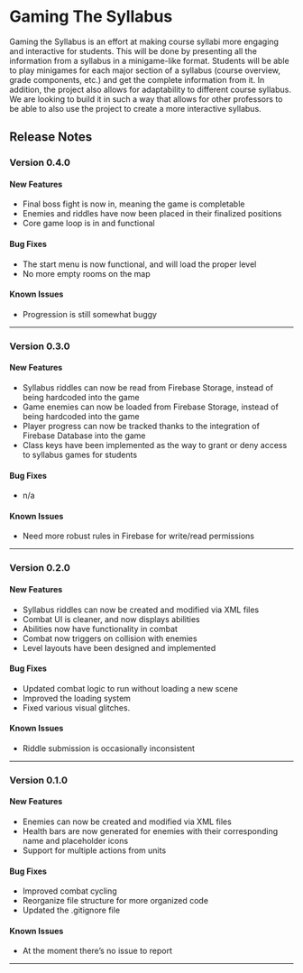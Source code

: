 # Gaming The Syllabus
Gaming the Syllabus is an effort at making course syllabi more engaging and interactive for students. This will be done by presenting all the information from a syllabus in a minigame-like format. Students will be able to play minigames for each major section of a syllabus (course overview, grade components, etc.) and get the complete information from it. In addition, the project also allows for adaptability to different course syllabus. We are looking to build it in such a way that allows for other professors to be able to also use the project to create a more interactive syllabus. 

## Release Notes

### Version 0.4.0

#### New Features
* Final boss fight is now in, meaning the game is completable
* Enemies and riddles have now been placed in their finalized positions
* Core game loop is in and functional

#### Bug Fixes
* The start menu is now functional, and will load the proper level
* No more empty rooms on the map

#### Known Issues
* Progression is still somewhat buggy
---

### Version 0.3.0

#### New Features
* Syllabus riddles can now be read from Firebase Storage, instead of being hardcoded into the game
* Game enemies can now be loaded from Firebase Storage, instead of being hardcoded into the game
* Player progress can now be tracked thanks to the integration of Firebase Database into the game
* Class keys have been implemented as the way to grant or deny access to syllabus games for students

#### Bug Fixes
* n/a

#### Known Issues
* Need more robust rules in Firebase for write/read permissions 
---

### Version 0.2.0
#### New Features
* Syllabus riddles can now be created and modified via XML files
* Combat UI is cleaner, and now displays abilities
* Abilities now have functionality in combat
* Combat now triggers on collision with enemies
* Level layouts have been designed and implemented

#### Bug Fixes
* Updated combat logic to run without loading a new scene
* Improved the loading system
* Fixed various visual glitches.

#### Known Issues
* Riddle submission is occasionally inconsistent
---

### Version 0.1.0
#### New Features
* Enemies can now be created and modified via XML files 
* Health bars are now generated for enemies with their corresponding name and placeholder icons
* Support for multiple actions from units

#### Bug Fixes
* Improved combat cycling 
* Reorganize file structure for more organized code
* Updated the .gitignore file  

#### Known Issues
* At the moment there’s no issue to report
---

